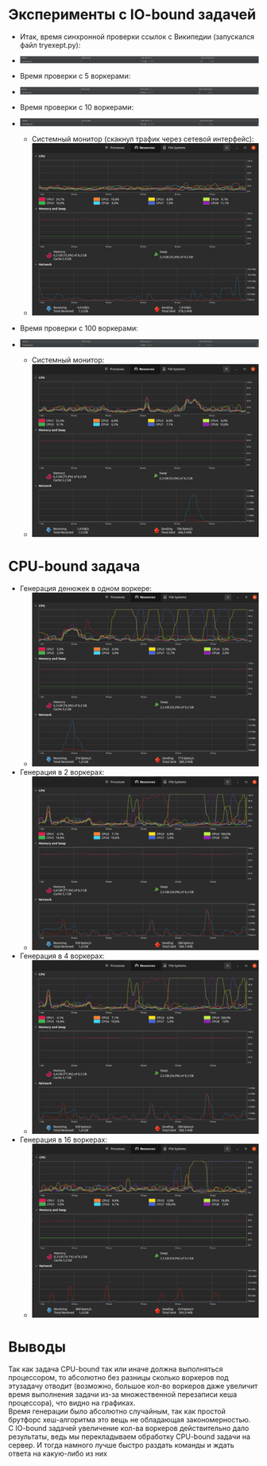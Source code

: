 
# Эксперименты с IO-bound задачей  
- Итак, время синхронной проверки ссылок с Википедии (запускался файл tryexept.py):
- ![Фотка](https://github.com/HeavyPunk/PythonTask/blob/main/sync_call_http.png)

- Время проверки с 5 воркерами:
- ![](https://github.com/HeavyPunk/PythonTask/blob/main/async_call_http_5_proc.png)

- Время проверки с 10 воркерами:
- ![](https://github.com/HeavyPunk/PythonTask/blob/main/async_call_http_10_proc.png)
  - Системный монитор (скакнул трафик через сетевой интерфейс):
  - ![](https://github.com/HeavyPunk/PythonTask/blob/main/sys_mon_10_proc.png)

- Время проверки с 100 воркерами:
- ![](https://github.com/HeavyPunk/PythonTask/blob/main/async_call_http_100_proc.png)
  - Cистемный монитор:
  - ![](https://github.com/HeavyPunk/PythonTask/blob/main/sys_mon_100_proc.jpg)

# CPU-bound задача
- Генерация денюжек в одном воркере:
  - ![](https://github.com/HeavyPunk/PythonTask/blob/main/sys_mon_generate_1_proc.png)
- Генерация в 2 воркерах:
  - ![](https://github.com/HeavyPunk/PythonTask/blob/main/sys_mon_generate_2_workers.png)
- Генерация в 4 воркерах:
  - ![](https://github.com/HeavyPunk/PythonTask/blob/main/sys_mon_generate_4_proc.png)
- Генерация в 16 воркерах:
  - ![](https://github.com/HeavyPunk/PythonTask/blob/main/sys_mon_generate_16_proc.png)
# Выводы
Так как задача CPU-bound так или иначе должна выполняться процессором, то абсолютно без разницы сколько воркеров под этузадачу отводит (возможно, большое кол-во воркеров даже увеличит время выполнения задачи из-за множественной перезаписи кеша процессора), что видно на графиках.  
Время генерации было абсолютно случайным, так как простой брутфорс хеш-алгоритма это вещь не обладающая закономерностью.  
С IO-bound задачей увеличение кол-ва воркеров действительно дало результаты, ведь мы перекладываем обработку CPU-bound задачи на сервер. И тогда намного лучше быстро раздать команды и ждать ответа на какую-либо из них

